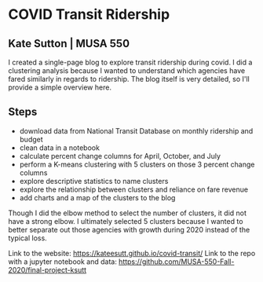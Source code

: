 # COVID Transit Ridership
## Kate Sutton | MUSA 550

I created a single-page blog to explore transit ridership during covid. I did a clustering analysis because I wanted to understand which agencies have fared similarly in regards to ridership. The blog itself is very detailed, so I'll provide a simple overview here. 

## Steps

- download data from National Transit Database on monthly ridership and budget
- clean data in a notebook
- calculate percent change columns for April, October, and July
- perform a K-means clustering with 5 clusters on those 3 percent change columns
- explore descriptive statistics to name clusters
- explore the relationship between clusters and reliance on fare revenue 
- add charts and a map of the clusters to the blog

Though I did the elbow method to select the number of clusters, it did not have a strong elbow. I ultimately selected 5 clusters because I wanted to better separate out those agencies with growth during 2020 instead of the typical loss. 

Link to the website: https://kateesutt.github.io/covid-transit/
Link to the repo with a jupyter notebook and data: https://github.com/MUSA-550-Fall-2020/final-project-ksutt
